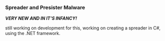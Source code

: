 ### Spreader and Presister Malware

***VERY NEW AND IN IT'S INFANCY!***

still working on development for this, working on creating a spreader in C#, using the .NET framework.

